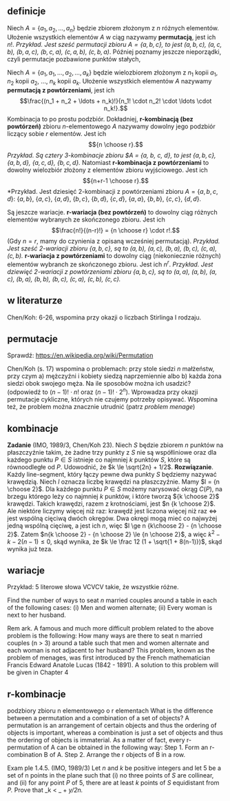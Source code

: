 ## definicje
Niech $A = \{a_1, a_2, \ldots, a_n\}$ będzie zbiorem złożonym z $n$ różnych elementów. Ułożenie wszystkich elementów $A$ w ciąg nazywamy **permutacją**, jest ich $n!$. *Przykład. Jest sześć permutacji zbioru $A = \{a, b, c\}$, to jest $(a, b, c)$, $(a, c, b)$, $(b, a, c)$, $(b, c, a)$, $(c, a, b)$, $(c, b, a)$*. Później poznamy jeszcze nieporządki, czyli permutacje pozbawione punktów stałych, 

Niech $A = \{a_1, a_1, \ldots, a_2, \ldots, a_k\}$ będzie wielozbiorem złożonym z $n_1$ kopii $a_1$, $n_2$ kopii $a_2$, ..., $n_k$ kopii $a_k$. Ułożenie wszystkich elementów $A$ nazywamy **permutacją z powtórzeniami**, jest ich
$$\frac{(n_1 + n_2 + \ldots + n_k)!}{n_1! \cdot n_2! \cdot \ldots \cdot n_k!}.$$
Kombinacja to po prostu podzbiór. Dokładniej, **r-kombinacją (bez powtórzeń)** zbioru $n$-elementowego $A$ nazywamy dowolny jego podzbiór liczący sobie $r$ elementów. Jest ich $${n \choose r}.$$*Przykład. Są cztery 3-kombinacje zbioru $A = \{a, b, c, d\}, to jest $\{a, b, c\}$, $\{a, b, d\}$, $\{a, c, d\}$, $\{b, c, d\}$.* Natomiast **r-kombinacja z powtórzeniami** to dowolny wielozbiór złożony z elementów zbioru wyjściowego. Jest ich $${n+r-1 \choose r}.$$ *Przykład. Jest dziesięć 2-kombinacji z powtórzeniami zbioru $A = \{a, b, c, d\}$: $\{a,b\}$, $\{a,c\}$, $\{a,d\}$, $\{b,c\}$, $\{b,d\}$, $\{c,d\}$, $\{a,a\}$, $\{b,b\}$, $\{c,c\}$, $\{d,d\}$.

Są jeszcze wariacje. **r-wariacja (bez powtórzeń)** to dowolny ciąg różnych elementów wybranych ze skończonego zbioru. Jest ich $$\frac{n!}{(n-r)!} = {n \choose r} \cdot r!.$$ (Gdy $n = r$, mamy do czynienia z opisaną wcześniej permutacją). *Przykład. Jest sześć 2-wariacji zbioru $\{a, b, c\}$, są to $(a, b)$, $(a, c)$, $(b, a)$, $(b, c)$, $(c, a)$, $(c, b)$.* **r-wariacja z powtórzeniami** to dowolny ciąg (niekoniecznie różnych) elementów wybranch ze skończonego zbioru. Jest ich $n^r$. *Przykład. Jest dziewięć 2-wariacji z powtórzeniami zbioru $\{a, b, c\}$, są to $(a, a)$, $(a, b)$, $(a, c)$, $(b, a)$, $(b, b)$, $(b, c)$, $(c, a)$, $(c, b)$, $(c, c)$.*
## w literaturze
Chen/Koh: 6-26, wspomina przy okazji o liczbach Stirlinga I rodzaju.
## permutacje
Sprawdź: https://en.wikipedia.org/wiki/Permutation

Chen/Koh (s. 17) wspomina o problemach: przy stole siedzi $n$ małżeństw, przy czym a) mężczyźni i kobiety siedzą naprzemiennie albo b) każda żona siedzi obok swojego męża. Na ile sposobów można ich usadzić? (odpowiedź to $(n-1)!\cdot n!$ oraz $(n-1)!\cdot 2^n$). Wprowadza przy okazji permutacje cykliczne, których nie czujemy potrzeby opisywać. Wspomina też, że problem można znacznie utrudnić (patrz *problem menage*)
## kombinacje
**Zadanie** (IMO, 1989/3, Chen/Koh 23). Niech $S$ będzie zbiorem $n$ punktów na płaszczyźnie takim, że żadne trzy punkty z $S$ nie są współliniowe oraz dla każdego punktu $P \in S$ istnieje co najmniej $k$ punktów $S$, które są równoodległe od $P$. Udowodnić, że $k \le \sqrt{2n} + 1/2$.
**Rozwiązanie**. Każdy line-segment, który łączy pewne dwa punkty $S$ będziemy nazywać krawędzią. Niech $l$ oznacza liczbę krawędzi na płaszczyźnie. Mamy $l = {n \choose 2}$. Dla każdego punktu $P \in S$ możemy narysować okrąg $C(P$), na brzegu którego leży co najmniej $k$ punktów, i które tworzą ${k \choose 2}$ krawędzi. Takich krawędzi, razem z krotnościami, jest $n {k \choose 2}$. Ale niektóre liczymy więcej niż raz: krawędź jest liczona więcej niż raz $\iff$ jest wspólną cięciwą dwóch okręgów. Dwa okręgi mogą mieć co najwyżej jedną wspólną cięciwę, a jest ich $n$, więc $l \ge n {k\choose 2} - {n \choose 2}$. Zatem $n{k \choose 2} - {n \choose 2} \le {n \choose 2}$, a więc $k^2 - k - 2(n-1) \le 0$, skąd wynika, że $k \le \frac 12 (1 + \sqrt{1 + 8(n-1)})$, skąd wynika już teza. 

## wariacje


Przykład: 5 literowe słowa VCVCV takie, że wszystkie różne.

Find the number of ways to seat _n_ married couples around a table in each of the following cases: (i) Men and women alternate; (ii) Every woman is next to her husband.

Rem ark. A famous and much more difficult problem related to the above problem is the following: How many ways are there to seat n married couples (n > 3) around a table such that men and women alternate and each woman is not adjacent to her husband? This problem, known as the problem of menages, was first introduced by the French mathematician Francis Edward Anatole Lucas (1842 - 1891). A solution to this problem will be given in Chapter 4

## r-kombinacje
podzbiory zbioru n elementowego o r elementach
What is the difference between a permutation and a combination of a set of objects? A permutation is an arrangement of certain objects and thus the ordering of objects is important, whereas a combination is just a set of objects and thus the ordering of objects is immaterial. As a matter of fact, every r-permutation of A can be obtained in the following way: Step 1. Form an r-combination B of A. Step 2. Arrange the r objects of B in a row.


Exam ple 1.4.5. (IMO, 1989/3) Let _n_ and _k_ be positive integers and let 5 be a set of n points in the plane such that (i) no three points of _S_ are collinear, and (ii) for any point _P_ of 5, there are at least _k_ points of _S_ equidistant from _P._ Prove that _k < \_ + _y/2n._
